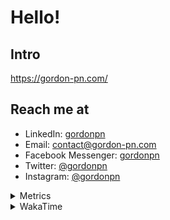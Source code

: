 # Hello!

## Intro

<https://gordon-pn.com/>

## Reach me at

- LinkedIn: [gordonpn](https://www.linkedin.com/in/gordonpn/)
- Email: [contact@gordon-pn.com](mailto:contact@gordon-pn.com)
- Facebook Messenger: [gordonpn](https://www.messenger.com/t/Gordonpn)
- Twitter: [@gordonpn](https://twitter.com/Gordonpn)
- Instagram: [@gordonpn](https://www.instagram.com/gordonpn/)

<details>
  <summary>Metrics</summary>

  <img align="center" src="https://github.com/gordonpn/gordonpn/blob/master/github-metrics.svg" alt="GitHub Metrics">

</details>

<details>
  <summary>WakaTime</summary>

  <!--START_SECTION:waka-->
📊 **This Week I Spent My Time On** 

```text
💬 Programming Languages: 
Other                    28 hrs 9 mins       █████████████████████████   98.07 % 
TypeScript               12 mins             ░░░░░░░░░░░░░░░░░░░░░░░░░   00.70 % 
Text                     5 mins              ░░░░░░░░░░░░░░░░░░░░░░░░░   00.32 % 
Shell Script             5 mins              ░░░░░░░░░░░░░░░░░░░░░░░░░   00.30 % 
Java                     4 mins              ░░░░░░░░░░░░░░░░░░░░░░░░░   00.26 % 

🔥 Editors: 
Chrome                   17 hrs 8 mins       ███████████████░░░░░░░░░░   59.72 % 
Slack                    3 hrs 27 mins       ███░░░░░░░░░░░░░░░░░░░░░░   12.05 % 
Firefox                  2 hrs 40 mins       ██░░░░░░░░░░░░░░░░░░░░░░░   09.31 % 
Messages                 1 hr 35 mins        █░░░░░░░░░░░░░░░░░░░░░░░░   05.57 % 
MicrosoftOutlook         59 mins             █░░░░░░░░░░░░░░░░░░░░░░░░   03.47 % 
```


 Last Updated on 20/08/2025 10:27:33 UTC
<!--END_SECTION:waka-->
</details>
